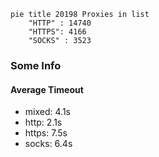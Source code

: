 
```mermaid
pie title 20198 Proxies in list
    "HTTP" : 14740
    "HTTPS": 4166
    "SOCKS" : 3523
```

### Some Info
#### Average Timeout

- mixed: 4.1s
- http: 2.1s
- https: 7.5s
- socks: 6.4s
